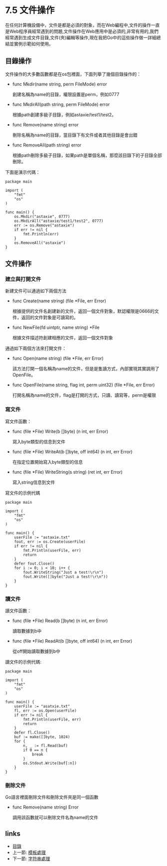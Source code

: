 # 7.5 文件操作
在任何計算機設備中，文件是都是必須的對象，而在Web編程中,文件的操作一直是Web程序員經常遇到的問題,文件操作在Web應用中是必須的,非常有用的,我們經常遇到生成文件目錄,文件(夾)編輯等操作,現在我把Go中的這些操作做一詳細總結並實例示範如何使用。
## 目錄操作
文件操作的大多數函數都是在os包裡面，下面列舉了幾個目錄操作的：

- func Mkdir(name string, perm FileMode) error

	創建名稱為name的目錄，權限設置是perm，例如0777
	
- func MkdirAll(path string, perm FileMode) error

	根據path創建多級子目錄，例如astaxie/test1/test2。
	
- func Remove(name string) error

	刪除名稱為name的目錄，當目錄下有文件或者其他目錄是會出錯

- func RemoveAll(path string) error

	根據path刪除多級子目錄，如果path是單個名稱，那麼該目錄下的子目錄全部刪除。


下面是演示代碼：

	package main

	import (
		"fmt"
		"os"
	)
	
	func main() {
		os.Mkdir("astaxie", 0777)
		os.MkdirAll("astaxie/test1/test2", 0777)
		err := os.Remove("astaxie")
		if err != nil {
			fmt.Println(err)
		}
		os.RemoveAll("astaxie")
	}


## 文件操作

### 建立與打開文件
新建文件可以通過如下兩個方法

- func Create(name string) (file *File, err Error)

	根據提供的文件名創建新的文件，返回一個文件對象，默認權限是0666的文件，返回的文件對象是可讀寫的。

- func NewFile(fd uintptr, name string) *File
	
	根據文件描述符創建相應的文件，返回一個文件對象


通過如下兩個方法來打開文件：

- func Open(name string) (file *File, err Error)

	該方法打開一個名稱為name的文件，但是是隻讀方式，內部實現其實調用了OpenFile。

- func OpenFile(name string, flag int, perm uint32) (file *File, err Error)	

	打開名稱為name的文件，flag是打開的方式，只讀、讀寫等，perm是權限		

### 寫文件
寫文件函數：

- func (file *File) Write(b []byte) (n int, err Error)

	寫入byte類型的信息到文件

- func (file *File) WriteAt(b []byte, off int64) (n int, err Error)

	在指定位置開始寫入byte類型的信息

- func (file *File) WriteString(s string) (ret int, err Error)

	寫入string信息到文件
	
寫文件的示例代碼

	package main

	import (
		"fmt"
		"os"
	)
	
	func main() {
		userFile := "astaxie.txt"
		fout, err := os.Create(userFile)		
		if err != nil {
			fmt.Println(userFile, err)
			return
		}
		defer fout.Close()
		for i := 0; i < 10; i++ {
			fout.WriteString("Just a test!\r\n")
			fout.Write([]byte("Just a test!\r\n"))
		}
	}

### 讀文件
讀文件函數：

- func (file *File) Read(b []byte) (n int, err Error)

	讀取數據到b中

- func (file *File) ReadAt(b []byte, off int64) (n int, err Error)

	從off開始讀取數據到b中

讀文件的示例代碼:

	package main

	import (
		"fmt"
		"os"
	)
	
	func main() {
		userFile := "asatxie.txt"
		fl, err := os.Open(userFile)		
		if err != nil {
			fmt.Println(userFile, err)
			return
		}
		defer fl.Close()
		buf := make([]byte, 1024)
		for {
			n, _ := fl.Read(buf)
			if 0 == n {
				break
			}
			os.Stdout.Write(buf[:n])
		}
	}

### 刪除文件
Go語言裡面刪除文件和刪除文件夾是同一個函數

- func Remove(name string) Error

	調用該函數就可以刪除文件名為name的文件

## links
   * [目錄](<preface.md>)
   * 上一節: [模板處理](<07.4.md>)
   * 下一節: [字符串處理](<07.6.md>)
